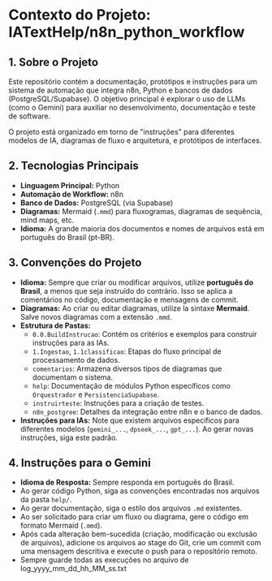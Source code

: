 # Contexto do Projeto: IATextHelp/n8n_python_workflow

## 1. Sobre o Projeto

Este repositório contém a documentação, protótipos e instruções para um sistema de automação que integra n8n, Python e bancos de dados (PostgreSQL/Supabase). O objetivo principal é explorar o uso de LLMs (como o Gemini) para auxiliar no desenvolvimento, documentação e teste de software.

O projeto está organizado em torno de "instruções" para diferentes modelos de IA, diagramas de fluxo e arquitetura, e protótipos de interfaces.

## 2. Tecnologias Principais

- **Linguagem Principal:** Python
- **Automação de Workflow:** n8n
- **Banco de Dados:** PostgreSQL (via Supabase)
- **Diagramas:** Mermaid (`.mmd`) para fluxogramas, diagramas de sequência, mind maps, etc.
- **Idioma:** A grande maioria dos documentos e nomes de arquivos está em português do Brasil (pt-BR).

## 3. Convenções do Projeto

- **Idioma:** Sempre que criar ou modificar arquivos, utilize **português do Brasil**, a menos que seja instruído do contrário. Isso se aplica a comentários no código, documentação e mensagens de commit.
- **Diagramas:** Ao criar ou editar diagramas, utilize la sintaxe **Mermaid**. Salve novos diagramas com a extensão `.mmd`.
- **Estrutura de Pastas:**
    - `0.0.BuildInstrucao`: Contém os critérios e exemplos para construir instruções para as IAs.
    - `1.Ingestao`, `1.1classificao`: Etapas do fluxo principal de processamento de dados.
    - `comentarios`: Armazena diversos tipos de diagramas que documentam o sistema.
    - `help`: Documentação de módulos Python específicos como `Orquestrador` e `PersistenciaSupabase`.
    - `instruirteste`: Instruções para a criação de testes.
    - `n8n_postgree`: Detalhes da integração entre n8n e o banco de dados.
- **Instruções para IAs:** Note que existem arquivos específicos para diferentes modelos (`gemini_...`, `dpseek_...`, `gpt_...`). Ao gerar novas instruções, siga este padrão.

## 4. Instruções para o Gemini

- **Idioma de Resposta:** Sempre responda em português do Brasil.
- Ao gerar código Python, siga as convenções encontradas nos arquivos da pasta `help/`.
- Ao gerar documentação, siga o estilo dos arquivos `.md` existentes.
- Ao ser solicitado para criar um fluxo ou diagrama, gere o código em formato Mermaid (`.mmd`).
- Após cada alteração bem-sucedida (criação, modificação ou exclusão de arquivos), adicione os arquivos ao stage do Git, crie um commit com uma mensagem descritiva e execute o push para o repositório remoto.
- Sempre guarde todas as execuções no arquivo de log_yyyy_mm_dd_hh_MM_ss.txt